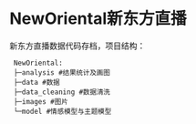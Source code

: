 # NewOriental新东方直播
新东方直播数据代码存档，项目结构：
```shell
 NewOriental:
 ├─analysis #结果统计及画图
 ├─data #数据
 ├─data_cleaning #数据清洗
 ├─images #图片
 └─model #情感模型与主题模型
```

